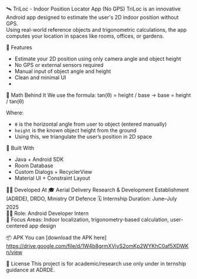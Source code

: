  🛰️ TriLoc - Indoor Position Locator App (No GPS)
TriLoc is an innovative Android app designed to estimate the user's 2D indoor position without GPS.  
Using real-world reference objects and trigonometric calculations, the app computes your location in spaces like rooms, offices, or gardens.

🚀 Features
- Estimate your 2D position using only camera angle and object height
- No GPS or external sensors required
- Manual input of object angle and height
- Clean and minimal UI
- 
 📐 Math Behind It
We use the formula: tan(θ) = height / base → base = height / tan(θ)

Where:
- `θ` is the horizontal angle from user to object (entered manually)
- `height` is the known object height from the ground
- Using this, we triangulate the user’s position in 2D space

 📱 Built With
- Java + Android SDK
- Room Database
- Custom Dialogs + RecyclerView
- Material UI + Constraint Layout

 👨‍💻 Developed At
🎓 Aerial Delivery Research & Development Establishment (ADRDE), DRDO, Ministry Of Defence
🗓️ Internship Duration: June–July 2025  
👨‍🔬 Role: Android Developer Intern  
🧠 Focus Areas: Indoor localization, trigonometry-based calculation, user-centered app design

📦 APK
You can [download the APK here] https://drive.google.com/file/d/1W4b8grmXVjvS2omKp2WYKhC0af5XDWKn/view

📜 License
This project is for academic/research use only under in ternship guidance at ADRDE.



